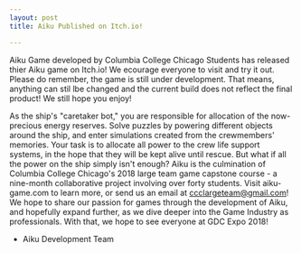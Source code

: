 ```yaml
---
layout: post
title: Aiku Published on Itch.io!

---
```


Aiku Game developed by Columbia College Chicago Students has released thier Aiku game on Itch.io! We ecourage everyone to visit and try it out. Please do remember, the game is still under development. That means, anything can stil lbe changed and the current build does not reflect the final product! We still hope you enjoy!

As the ship's "caretaker bot," you are responsible for allocation of the now-precious energy reserves. Solve puzzles by powering different objects around the ship, and enter simulations created from the crewmembers' memories. Your task is to allocate all power to the crew life support systems, in the hope that they will be kept alive until rescue. But what if all the power on the ship simply isn't enough?
Aiku is the culmination of Columbia College Chicago's 2018 large team game capstone course - a nine-month collaborative project involving over forty students. Visit aiku-game.com to learn more, or send us an email at ccclargeteam@gmail.com!
We hope to share our passion for games through the development of Aiku, and hopefully expand further, as we dive deeper into the Game Industry as professionals. With that, we hope to see everyone at GDC Expo 2018!

- Aiku Development Team
